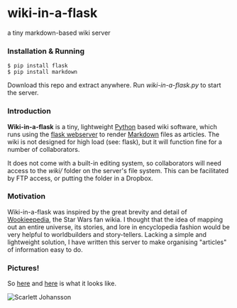 # wiki-in-a-flask
a tiny markdown-based wiki server

### Installation & Running

	$ pip install flask
	$ pip install markdown

Download this repo and extract anywhere. Run *wiki-in-a-flask.py* to start the server.

### Introduction

**Wiki-in-a-flask** is a tiny, lightweight [Python](https://www.python.org/) based wiki software, which runs using the [flask webserver](http://flask.pocoo.org/) to render [Markdown](https://en.wikipedia.org/wiki/Markdown) files as articles. The wiki is not designed for high load (see: flask), but it will function fine for a number of collaborators.

It does not come with a built-in editing system, so collaborators will need access to the *wiki/* folder on the server's file system. This can be facilitated by FTP access, or putting the folder in a Dropbox.

### Motivation

Wiki-in-a-flask was inspired by the great brevity and detail of [Wookieepedia](https://starwars.wikia.com/wiki/Main_Page), the Star Wars fan wikia. I thought that the idea of mapping out an entire universe, its stories, and lore in encyclopedia fashion would be very helpful to worldbuilders and story-tellers. Lacking a simple and lightweight solution, I have written this server to make organising "articles" of information easy to do.

### Pictures!

So [here](https://i.imgur.com/471kHA8.png) and [here](https://i.imgur.com/cYj1o31.png) is what it looks like.

![Scarlett Johansson](https://i.imgur.com/cYj1o31.png)
